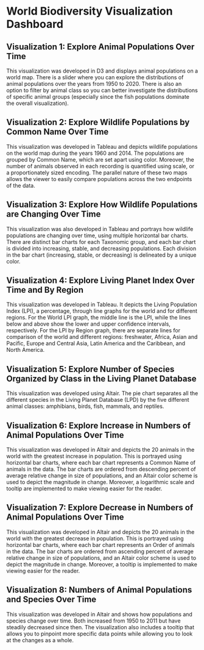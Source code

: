 # World Biodiversity Visualization Dashboard

## Visualization 1: Explore Animal Populations Over Time

This visualization was developed in D3 and displays animal populations on a world map. There is a slider where you can explore the distributions of animal populations over the years from 1950 to 2020. There is also an option to filter by animal class so you can better investigate the distributions of specific animal groups (especially since the fish populations dominate the overall visualization).

## Visualization 2: Explore Wildlife Populations by Common Name Over Time

This visualization was developed in Tableau and depicts wildlife populations on the world map during the years 1960 and 2014. The populations are grouped by Common Name, which are set apart using color. Moreover, the number of animals observed in each recording is quantified using scale, or a proportionately sized encoding. The parallel nature of these two maps allows the viewer to easily compare populations across the two endpoints of the data. 

## Visualization 3: Explore How Wildlife Populations are Changing Over Time

This visualization was also developed in Tableau and portrays how wildlife populations are changing over time, using multiple horizontal bar charts. There are distinct bar charts for each Taxonomic group, and each bar chart is divided into increasing, stable, and decreasing populations. Each division in the bar chart (increasing, stable, or decreasing) is delineated by a unique color.

## Visualization 4: Explore Living Planet Index Over Time and By Region

This visualization was developed in Tableau. It depicts the Living Population Index (LPI), a percentage, through line graphs for the world and for different regions. For the World LPI graph, the middle line is the LPI, while the lines below and above show the lower and upper confidence intervals, respectively. For the LPI by Region graph, there are separate lines for comparison of the world and different regions: freshwater, Africa, Asian and Pacific, Europe and Central Asia, Latin America and the Caribbean, and North America.

## Visualization 5: Explore Number of Species Organized by Class in the Living Planet Database

This visualization was developed using Altair. The pie chart separates all the different species in the Living Planet Database (LPD) by the five different animal classes: amphibians, birds, fish, mammals, and reptiles.

## Visualization 6: Explore Increase in Numbers of Animal Populations Over Time

This visualization was developed in Altair and depicts the 20 animals in the world with the greatest increase in population. This is portrayed using horizontal bar charts, where each bar chart represents a Common Name of animals in the data. The bar charts are ordered from descending percent of average relative change in size of populations, and an Altair color scheme is used to depict the magnitude in change. Moreover, a logarithmic scale and tooltip are implemented to make viewing easier for the reader.

## Visualization 7: Explore Decrease in Numbers of Animal Populations Over Time

This visualization was developed in Altair and depicts the 20 animals in the world with the greatest decrease in population. This is portrayed using horizontal bar charts, where each bar chart represents an Order of animals in the data. The bar charts are ordered from ascending percent of average relative change in size of populations, and an Altair color scheme is used to depict the magnitude in change. Moreover, a tooltip is implemented to make viewing easier for the reader.

## Visualization 8: Numbers of Animal Populations and Species Over Time

This visualization was developed in Altair and shows how populations and species change over time. Both increased from 1950 to 2011 but have steadily decreased since then. The visualization also includes a tooltip that allows you to pinpoint more specific data points while allowing you to look at the changes as a whole.
